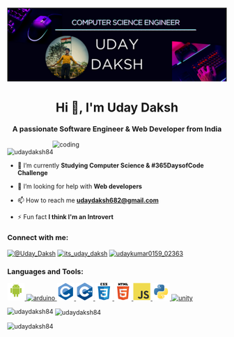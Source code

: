 ![logo](https://github.com/UdayDaksh84/UdayDaksh84/blob/main/b.png)
<h1 align="center">Hi 👋, I'm Uday Daksh</h1>
<h3 align="center">A passionate Software Engineer & Web Developer from India</h3>

<img align="right" alt="coding" width="400" src="https://user-images.githubusercontent.com/55389276/140866485-8fb1c876-9a8f-4d6a-98dc-08c4981eaf70.gif">

<p align="left"> <img src="https://komarev.com/ghpvc/?username=udaydaksh84&label=Profile%20views&color=0e75b6&style=flat" alt="udaydaksh84" /> </p>

- 🔭 I’m currently **Studying Computer Science & #365DaysofCode Challenge**

- 🤝 I’m looking for help with **Web developers**

- 📫 How to reach me **udaydaksh682@gmail.com**

- ⚡ Fun fact **I think I'm an Introvert**

<h3 align="left">Connect with me:</h3>
<p align="left">
<a href="https://twitter.com/@Uday_Daksh" target="blank"><img align="center" src="https://raw.githubusercontent.com/rahuldkjain/github-profile-readme-generator/master/src/images/icons/Social/twitter.svg" alt="@Uday_Daksh" height="30" width="40" /></a>
<a href="https://instagram.com/its_uday_daksh" target="blank"><img align="center" src="https://raw.githubusercontent.com/rahuldkjain/github-profile-readme-generator/master/src/images/icons/Social/instagram.svg" alt="its_uday_daksh" height="30" width="40" /></a>
<a href="https://discord.gg/udaykumar0159_02363" target="blank"><img align="center" src="https://raw.githubusercontent.com/rahuldkjain/github-profile-readme-generator/master/src/images/icons/Social/discord.svg" alt="udaykumar0159_02363" height="30" width="40" /></a>
</p>

<h3 align="left">Languages and Tools:</h3>
<p align="left"> <a href="https://developer.android.com" target="_blank" rel="noreferrer"> <img src="https://raw.githubusercontent.com/devicons/devicon/master/icons/android/android-original-wordmark.svg" alt="android" width="40" height="40"/> </a> <a href="https://www.arduino.cc/" target="_blank" rel="noreferrer"> <img src="https://cdn.worldvectorlogo.com/logos/arduino-1.svg" alt="arduino" width="40" height="40"/> </a> <a href="https://www.cprogramming.com/" target="_blank" rel="noreferrer"> <img src="https://raw.githubusercontent.com/devicons/devicon/master/icons/c/c-original.svg" alt="c" width="40" height="40"/> </a> <a href="https://www.w3schools.com/cpp/" target="_blank" rel="noreferrer"> <img src="https://raw.githubusercontent.com/devicons/devicon/master/icons/cplusplus/cplusplus-original.svg" alt="cplusplus" width="40" height="40"/> </a> <a href="https://www.w3schools.com/css/" target="_blank" rel="noreferrer"> <img src="https://raw.githubusercontent.com/devicons/devicon/master/icons/css3/css3-original-wordmark.svg" alt="css3" width="40" height="40"/> </a> <a href="https://www.w3.org/html/" target="_blank" rel="noreferrer"> <img src="https://raw.githubusercontent.com/devicons/devicon/master/icons/html5/html5-original-wordmark.svg" alt="html5" width="40" height="40"/> </a> <a href="https://developer.mozilla.org/en-US/docs/Web/JavaScript" target="_blank" rel="noreferrer"> <img src="https://raw.githubusercontent.com/devicons/devicon/master/icons/javascript/javascript-original.svg" alt="javascript" width="40" height="40"/> </a> <a href="https://www.python.org" target="_blank" rel="noreferrer"> <img src="https://raw.githubusercontent.com/devicons/devicon/master/icons/python/python-original.svg" alt="python" width="40" height="40"/> </a> <a href="https://unity.com/" target="_blank" rel="noreferrer"> <img src="https://www.vectorlogo.zone/logos/unity3d/unity3d-icon.svg" alt="unity" width="40" height="40"/> </a> </p>

<p><img align="left" src="https://github-readme-stats.vercel.app/api/top-langs?username=udaydaksh84&show_icons=true&locale=en&layout=compact" alt="udaydaksh84" /></p>

<p>&nbsp;<img align="center" src="https://github-readme-stats.vercel.app/api?username=udaydaksh84&show_icons=true&locale=en" alt="udaydaksh84" /></p>

<p><img align="center" src="https://github-readme-streak-stats.herokuapp.com/?user=udaydaksh84&" alt="udaydaksh84" /></p>
